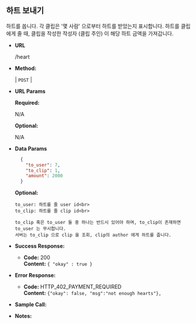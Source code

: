 **하트 보내기**
----
  
  하트를 쏩니다.
  각 클립은 '몇 사람' 으로부터 하트를 받았는지 표시합니다.
  하트를 클립에게 줄 때, 클립을 작성한 작성자 (클립 주인) 이 해당 
  하트 금액을 가져갑니다.

* **URL**

  /heart

* **Method:**
  
  | `POST` |
  
*  **URL Params**

   **Required:**
 
   N/A
   
   **Optional:**
 
   N/A

* **Data Params**

    ```json
      {
        "to_user": 7,
        "to_clip": 1,
        "amount": 2000
      }
    ```
    
    **Optional:**
    ```
    to_user: 하트를 줄 user id<br>
    to_clip: 하트를 줄 clip id<br>
    
    to_clip 혹은 to_user 둘 중 하나는 반드시 있어야 하며, to_clip이 존재하면 to_user 는 무시합니다.
    서버는 to_clip 으로 clip 을 조회, clip의 author 에게 하트를 줍니다.
    ```

* **Success Response:**
  
  * **Code:** 200 <br />
    **Content:** `{ "okay" : true }`
 
* **Error Response:**

  * **Code:** HTTP_402_PAYMENT_REQUIRED <br />
    **Content:** `{"okay": false, "msg":"not enough hearts"}, `

* **Sample Call:**


* **Notes:**

